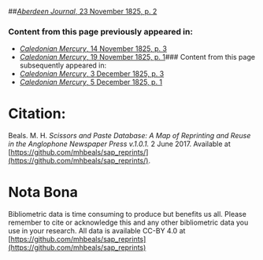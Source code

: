 ##[*Aberdeen Journal*, 23 November 1825, p. 2](https://mhbeals.github.io/sap_html/Aberdeen-Journal/Aberdeen-Journal-23-November-1825-p-2)

### Content from this page previously appeared in:
+ [*Caledonian Mercury*, 14 November 1825, p. 3](https://mhbeals.github.io/sap_html/Caledonian-Mercury/Caledonian-Mercury-14-November-1825-p-3)
+ [*Caledonian Mercury*, 19 November 1825, p. 1](https://mhbeals.github.io/sap_html/Caledonian-Mercury/Caledonian-Mercury-19-November-1825-p-1)### Content from this page subsequently appeared in:
+ [*Caledonian Mercury*, 3 December 1825, p. 3](https://mhbeals.github.io/sap_html/Caledonian-Mercury/Caledonian-Mercury-3-December-1825-p-3)
+ [*Caledonian Mercury*, 5 December 1825, p. 1](https://mhbeals.github.io/sap_html/Caledonian-Mercury/Caledonian-Mercury-5-December-1825-p-1)
                    
# Citation: 

Beals. M. H. *Scissors and Paste Database: A Map of Reprinting and Reuse in the Anglophone Newspaper Press v.1.0.1.* 2 June 2017. Available at [https://github.com/mhbeals/sap_reprints/](https://github.com/mhbeals/sap_reprints/). 
                    
# Nota Bona

Bibliometric data is time consuming to produce but benefits us all. Please remember to cite or acknowledge this and any other bibliometric data you use in your research. All data is available CC-BY 4.0 at [https://github.com/mhbeals/sap_reprints](https://github.com/mhbeals/sap_reprints)